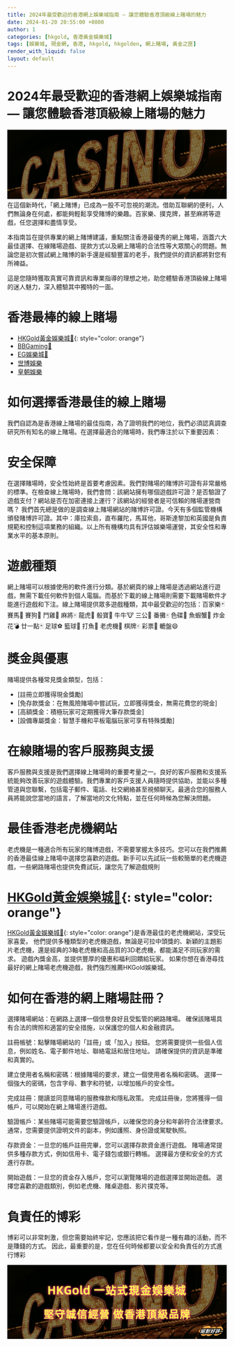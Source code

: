 ```yaml
---
title: 2024年最受歡迎的香港網上娛樂城指南 — 讓您體驗香港頂級線上賭場的魅力
date: 2024-01-20 20:55:00 +0800
author: 1
categories: [hkgold, 香港黃金娛樂城]
tags: [娛樂城, 現金網, 香港, hkgold, hkgolden, 網上賭場, 黃金之匣]
render_with_liquid: false
layout: default
---
```

# 2024年最受歡迎的香港網上娛樂城指南 — 讓您體驗香港頂級線上賭場的魅力
![現金網 娛樂城](/assets/img/casino.png)
在這個新時代，「網上賭博」已成為一股不可忽視的潮流。借助互聯網的便利，人們無論身在何處，都能夠輕鬆享受賭博的樂趣。百家樂、撲克牌，甚至麻將等遊戲，任您選擇和盡情享受。

本指南旨在提供專業的網上賭博建議，重點關注香港最優秀的網上賭場，涵蓋六大最佳選擇、在線賭場遊戲、提款方式以及網上賭場的合法性等大眾關心的問題。無論您是初次嘗試網上賭博的新手還是經驗豐富的老手，我們提供的資訊都將對您有所裨益。

這是您隨時獲取真實可靠資訊和專業指導的理想之地，助您體驗香港頂級線上賭場的迷人魅力，深入體驗其中獨特的一面。

# 香港最棒的線上賭場

- [HKGold黃金娛樂城🥇](https://hkgold.com){: style="color: orange"}
- [BBGaming🥈](https://hkgolden.com)
- [EG娛樂城🥉](https://eg.com)
- [世博娛樂](https://hk01.com)
- [皇朝娛樂](https://hkgold.com)

# 如何選擇香港最佳的線上賭場

我們自認為是香港線上賭場的最佳指南，為了證明我們的地位，我們必須認真調查研究所有知名的線上賭場。在選擇最適合的賭場時，我們專注於以下重要因素：

# 安全保障
在選擇賭場時，安全性始終是首要考慮因素。我們對賭場的賭博許可證有非常嚴格的標準。在檢查線上賭場時，我們會問：該網站擁有哪個遊戲許可證？是否驗證了遊戲支付？網站是否在加密連接上運行？該網站的經營者是可信賴的賭場運營商嗎？
我們首先總是做的是調查線上賭場網站的賭博許可證。今天有多個監管機構頒發賭博許可證。其中：庫拉索島，直布羅陀，馬耳他，哥斯達黎加和英國是負責規範和控制這項業務的組織。以上所有機構均具有評估娛樂場運營，其安全性和專業水平的基本原則。

# 遊戲種類
網上賭場可以根據使用的軟件進行分類。基於網頁的線上賭場是透過網站進行遊戲，無需下載任何軟件到個人電腦。而基於下載的線上賭場則需要下載賭場軟件才能進行遊戲和下注。線上賭場提供眾多遊戲種類，其中最受歡迎的包括：百家樂🃏 賽馬🏇 賽狗🏁 鬥雞🐔 麻將🀄️ 龍虎🐉 骰寶🎲 牛牛🐮 三公👑 番攤🀄️ 色碟🎨 魚蝦蟹🎲 炸金花💣 廿一點🃏 足球⚽️ 籃球🏀 打魚🎣 老虎機🎰 棋牌🀄️ 彩票🎫 轆盤😄

# 獎金與優惠
賭場提供各種常見獎金類型，包括：

- [註冊立即獲得現金獎勵]
- [免存款獎金：在無風險賭場中嘗試玩，立即獲得獎金，無需花費您的現金]
- [高額獎金：積極玩家可定期獲得大筆存款獎金]
- [設備專屬獎金：智慧手機和平板電腦玩家可享有特殊獎勵]

# 在線賭場的客戶服務與支援
客戶服務與支援是我們選擇線上賭場時的重要考量之一。良好的客戶服務和支援系統能夠改善玩家的遊戲體驗。我們專業的客戶支援人員隨時提供協助，並能以多種管道與您聯繫，包括電子郵件、電話、社交網絡甚至視頻聊天。最適合您的服務人員將能說您當地的語言，了解當地的文化特點，並在任何時候為您解決問題。

# 最佳香港老虎機網站
老虎機是一種適合所有玩家的賭博遊戲，不需要掌握太多技巧。您可以在我們推薦的香港最佳線上賭場中選擇您喜歡的遊戲。新手可以先試玩一些較簡單的老虎機遊戲，一些網路賭場也提供免費試玩，讓您先了解遊戲規則

# [HKGold黃金娛樂城🥇](https://hkgold.com){: style="color: orange"}
[HKGold黃金娛樂城🥇](https://hkgold.com){: style="color: orange"}是香港最佳的老虎機網站，深受玩家喜愛。 他們提供多種類型的老虎機遊戲，無論是可拉中頭獎的、新穎的主題影片老虎機，還是經典的3軸老虎機和高品質的3D老虎機，都能滿足不同玩家的需求。 遊戲內獎金高，並提供豐厚的優惠和福利回饋給玩家。 如果你想在香港尋找最好的網上賭場老虎機遊戲，我們強烈推薦HKGold娛樂城。

# 如何在香港的網上賭場註冊？
選擇賭場網站：在網路上選擇一個信譽良好且受監管的網路賭場。 確保該賭場具有合法的牌照和適當的安全措施，以保護您的個人和金融資訊。

註冊帳號：點擊賭場網站的「註冊」或「加入」按鈕。 您將需要提供一些個人信息，例如姓名、電子郵件地址、聯絡電話和居住地址。 請確保提供的資訊是準確和真實的。

建立使用者名稱和密碼：根據賭場的要求，建立一個使用者名稱和密碼。 選擇一個強大的密碼，包含字母、數字和符號，以增加帳戶的安全性。

完成註冊：閱讀並同意賭場的服務條款和隱私政策。 完成註冊後，您將獲得一個帳戶，可以開始在網上賭場進行遊戲。

驗證帳戶：某些賭場可能需要您驗證帳戶，以確保您的身分和年齡符合法律要求。 通常，您需要提供證明文件的副本，例如護照、身份證或駕駛執照。

存款資金：一旦您的帳戶註冊完畢，您可以選擇存款資金進行遊戲。 賭場通常提供多種存款方式，例如信用卡、電子錢包或銀行轉帳。 選擇最方便和安全的方式進行存款。

開始遊戲：一旦您的資金存入帳戶，您可以瀏覽賭場的遊戲選擇並開始遊戲。 選擇您喜歡的遊戲類別，例如老虎機、賭桌遊戲、影片撲克等。

# 負責任的博彩
博彩可以非常刺激，但您需要始終牢記，您應該把它看作是一種有趣的活動，而不是賺錢的方式。 因此，最重要的是，您在任何時候都要以安全和負責任的方式進行博彩

![hkgold.com](/assets/img/casino-hk.png)
